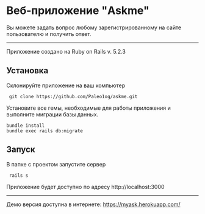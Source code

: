 # Веб-приложение "Askme" 

Вы можете задать вопрос любому зарегистрированному на сайте пользователю и получить ответ.

***

Приложение создано на Ruby on Rails v. 5.2.3

## Установка
Склонируйте приложение на ваш компьютер
```
 git clone https://github.com/Paleo1og/askme.git
```
Установите все гемы, необходимые для работы приложения и выполните миграции базы данных.
```
bundle install
bundle exec rails db:migrate
```
## Запуск
В папке с проектом запустите сервер
```
 rails s
```
Приложение будет доступно по адресу http://localhost:3000
***

Демо версия доступна в интернете:
https://myask.herokuapp.com/

